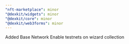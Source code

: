 ```yaml
---
"nft-marketplace": minor
"@dexkit/widgets": minor
"@dexkit/core": minor
"@dexkit/web3forms": minor
---
```


Added Base Network
Enable testnets on wizard collection
